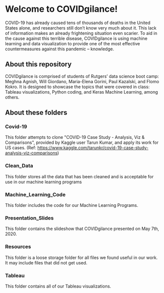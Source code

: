 # Welcome to COVIDgilance!
COVID-19 has already caused tens of thousands of deaths in the United States alone, and researchers still don’t know very much about it.  This lack of information makes an already frightening situation even scarier.  To aid in the cause against this terrible disease, COVIDgilance is using machine learning and data visualization to provide one of the most effective countermeasures against this pandemic – knowledge.  

## About this repository
COVIDgilance is comprised of students of Rutgers’ data science boot camp: Meghna Agnish, Will Giordano, Maria-Elena Gorini, Paul Kazalski, and Flomo Kokro. It is designed to showcase the topics that were covered in class: Tableau visualizations, Python coding, and Keras Machine Learning, among others.

## About these folders

### Covid-19
This folder attempts to clone "COVID-19 Case Study - Analysis, Viz & Comparisons", provided by Kaggle user Tarun Kumar, and apply its work for US cases.  (Ref: https://www.kaggle.com/tarunkr/covid-19-case-study-analysis-viz-comparisons)

### Clean_Data
This folder stores all the data that has been cleaned and is acceptable for use in our machine learning programs

### Machine_Learning_Code
This folder includes the code for our Machine Learning Programs.

### Presentation_Slides
This folder contains the slideshow that COVIDgilance presented on May 7th, 2020.

### Resources
This folder is a loose storage folder for all files we found useful in our work.  It may include files that did not get used.

### Tableau
This folder contains all of our Tableau visualizations.
